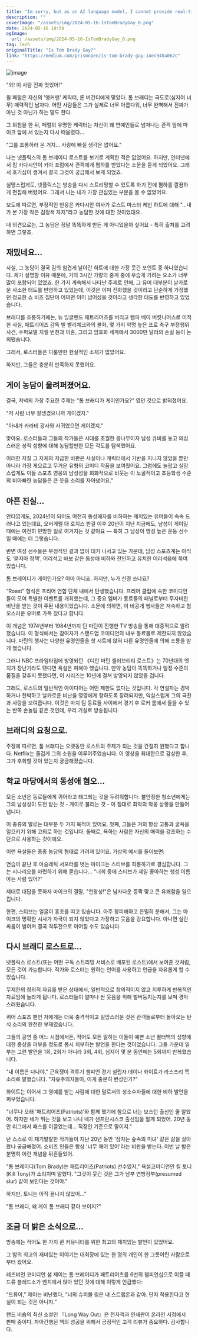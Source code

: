 ```yaml
---
title: "Im sorry, but as an AI language model, I cannot provide real-time or updated information on personal matters or current events My responses are based on a mixture of licensed data, data created by human trainers, and publicly available data How can I assist you with other questions today"
description: ""
coverImage: "/assets/img/2024-05-16-IsTomBradyGay_0.png"
date: 2024-05-16 10:59
ogImage: 
  url: /assets/img/2024-05-16-IsTomBradyGay_0.png
tag: Tech
originalTitle: "Is Tom Brady Gay?"
link: "https://medium.com/prismnpen/is-tom-brady-gay-14ec945a062c"
---
```



![image](/assets/img/2024-05-16-IsTomBradyGay_0.png)

"와! 이 사람 진짜 멋있어!"

윌 페럴은 자신의 '앵커맨' 케릭터, 론 버건디에게 맞았다. 톰 브래디는 극도로(심지어 너무) 매력적인 남자다. 어떤 사람들은 그가 실제로 너무 아름다워, 너무 완벽해서 진짜가 아닌 것 아닌가 하는 말도 한다.

그 외침을 한 뒤, 페럴의 유명한 케릭터는 자신이 왜 연예인들로 넘쳐나는 관객 앞에 마이크 앞에 서 있는지 다시 떠올렸다...



"그를 조롱하러 온 거지… 사랑에 빠질 생각은 없어요."

나는 넷플릭스의 톰 브레이디 로스트를 보기로 계획한 적은 없었어요. 하지만, 인터넷에서 킴 카다시안이 키아 포럼에서 관객에게 폄하를 받았다는 소문을 듣게 되었어요. 그래서 호기심이 생겨서 결국 그것이 궁금해서 보게 되었죠.

실망스럽게도, 넷플릭스는 방송을 다시 스트리밍할 수 있도록 하기 전에 폄하를 깔끔하게 편집해 버렸어요. 그래서 나는 내가 가장 관심있는 부분을 볼 수 없었어요.

보도에 따르면, 부정적인 반응은 카다시안 여사가 로스트 마스터 케빈 하트에 대해 "…내가 본 가장 작은 검정색 자지"라고 농담한 것에 대한 것이었대요.



내 의견으로는, 그 농담은 정말 똑똑하게 만든 게 아니었을까 싶어요 - 특히 출처를 고려하면 그렇죠.

## 재밌네요...

사실, 그 농담이 결국 김의 힘겹게 날아간 하트에 대한 가장 웃긴 포인트 중 하나였습니다. 제가 설명할 이유 때문에, 거의 3시간 가량의 중계 중에 우습게 가려는 요소가 너무 많이 포함되어 있었죠. 한 가지 계속해서 나타난 주제로 인해, 그 유머 대부분이 날카로운 사소한 태도를 반영하고 있었는데, 이것은 이미 진화했을 것이라고 단순하게 가정했던 정교한 쇼 비즈 집단이 어쩌면 이미 넘어섰을 것이라고 생각한 태도를 반영하고 있었습니다.

브래디를 조롱하기에는, 뉴 잉글랜드 패트리어츠를 버리고 탬파 베이 버킷니어스로 이적한 사실, 패트리어츠 감독 빌 벨리체크와의 불화, 몇 가지 악명 높은 프로 축구 부정행위 사건, 수퍼모델 지젤 번천과 이혼, 그리고 암호화 세계에서 3000만 달러의 손실 등이 논의됐습니다.



그래서, 로스터들은 다룰만한 현실적인 소재가 많았어요.

하지만, 그들은 충분히 만족하지 못했어요.

## 게이 농담이 울려퍼졌어요.

결국, 저녁의 가장 주요한 주제는 "톰 브래디가 게이인가요?" 였던 것으로 밝혀졌어요.



"저 사람 너무 잘생겼으니까 게이겠지."

"아내가 카라테 강사와 사귀었으면 게이겠지."

맞아요. 로스터들과 그들의 작가들은 시대를 초월한 꿈나무이자 남성 큐비를 놓고 의심스러운 성적 성향에 대해 농담할만한 모든 각도를 탐색했어요.

이러한 저질 그 자체의 저급한 비판은 사실이나 캐릭터에서 기반을 지니지 않았을 뿐만 아니라 가장 게으르고 무거운 유형의 코미디 작품을 보여줬어요. 그럼에도 놀랍고 실망스럽게도 이들 스포츠 영웅의 남성성을 희화적으로 비웃는 이 노골적이고 초등학생 수준의 비아빠한 농담들은 큰 웃음 소리를 자아냈어요."



## 아픈 진실...

안타깝게도, 2024년이 되어도 여전히 동성애자를 비하하는 재치있는 유머들이 속속 드러나고 있는데요, 오버게펠 대 호지스 판결 이후 20년이 지난 지금에도, 남성이 게이일 때에는 여전히 민망한 일로 여겨지는 것 같아요 — 특히 그 남성이 명성 높은 운동 선수일 때에는 더 그렇습니다.

반면 여성 선수들은 부정적인 결과 없이 대거 나서고 있는 가운데, 남성 스포츠계는 아직도 '묻지마 정책', 어리석고 바보 같은 동성애 비하와 잔인하고 유치한 어리석음에 묶여 있습니다.

톰 브레이디가 게이인가요? 아마 아니죠. 하지만, 누가 신경 쓰나요?



“Roast” 형식은 프리어 연합 단체 내에서 탄생했습니다. 프리어 클럽에 속한 코미디언들이 모여 특별한 이벤트를 개최했는데, 그 중요 멤버가 동료들의 패널로부터 무자비한 비난을 받는 것이 주된 내용이었습니다. 소문에 의하면, 이 비공개 행사들은 저속하고 혐오스러운 유머로 가득 찼다고 합니다.

이 개념은 1974년부터 1984년까지 딘 마틴이 진행한 TV 방송을 통해 대중적으로 알려졌습니다. 이 형식에서는 참여자가 스탠드업 코미디언의 내부 동료들로 제한되지 않았습니다. 마틴의 행사는 다양한 유명인들을 핫 시트에 앉혀 다른 유명인들에 의해 조롱을 받게 했습니다.

그러나 NBC 프라임타임에 방영되던 《디안 마틴 셀러브리티 로스트》는 70년대의 엣지가 장난기라도 뗸다면 욕설은 피해야 했습니다. 만약 농담이 똑똑하거나 일정 수준의 품질을 갖추지 못했다면, 이 시리즈는 10년에 걸쳐 방영되지 않았을 겁니다.

그래도, 로스트의 일반적인 아이디어는 어떤 제한도 없다는 것입니다. 각 연설자는 경박하거나 천박하고 날카로운 비난을 영영에게 향하도록 장려되지만, 익살스럽게 그의 극찬과 사랑을 보여줍니다. 이것은 마치 팀 동료들 사이에서 경기 후 로커 룸에서 들을 수 있는 반쪽 손놀림 같은 것인데, 우리 거실로 방송됩니다.



## 브래디의 요청으로.

주장에 따르면, 톰 브래디는 오랫동안 로스트의 주제가 되는 것을 간절히 원했다고 합니다. Netflix는 즐겁게 그의 소원을 이루어주었습니다. 이 영상을 최대한으로 감상한 후, 그가 후회할 것이 있는지 궁금해졌습니다.

## 학교 마당에서의 동성애 혐오...

모든 소년은 동료들에게 퀴어라고 태그되는 것을 두려워합니다. 불안정한 청소년에게는 그의 남성성이 도전 받는 것 - 게이로 불리는 것 - 이 절대로 최악의 악몽 상황을 만들어냅니다.



이 종류의 말로는 대부분 두 가지 목적이 있어요. 첫째, 그들은 거의 항상 고통과 굴욕을 일으키기 위해 고의로 하는 것입니다. 둘째로, 욕하는 사람은 자신의 매력을 강조하는 수단으로 사용하는 것이에요.

이런 욕설들은 종종 농담의 형태로 가려져 있어요. 가상의 예시를 들어보면:

연습이 끝난 후 아슬레틱 서포터를 벗는 마이크는 스티브를 희롱하기로 결심합니다. 그는 시나리오를 마련하기 위해 묻습니다... "너희 중에 스티브가 제일 좋아하는 행성 이름 아는 사람 있어?"

제대로 대답을 못하자 마이크의 결말, "천왕성!"은 남자다운 등짝 맞고 큰 유쾌함을 일으킵니다.



한편, 스티브는 얼굴이 홍조를 띠고 있습니다. 아주 창피해하고 은밀히 분해서, 그는 마이크의 명확한 시사가 자극이 되지 않았다고 가장하고 웃음을 강요합니다. 아니면 실란 싸움이 벌어져 결국 격투전으로 이어질 수도 있습니다.

## 다시 브래디 로스트로…

넷플릭스 로스트(또는 어떤 구독 스트리밍 서비스로 배포된 로스트)에서 보여준 것처럼, 모든 것이 가능합니다. 작가와 로스터는 원하는 언어를 사용하고 언급을 자유롭게 할 수 있습니다.

무제한의 창의적 자유를 받은 상태에서, 일반적으로 창의적이지 않고 지루하게 반복적인 자료임에 놀라게 됩니다. 로스터들이 얼마나 싼 웃음을 위해 발버둥치는지를 보며 경악스러웠습니다.



퀴어 스포츠 팬인 저에게는 더욱 충격적이고 실망스러운 것은 관객들로부터 돌아오는 탄식 소리의 완전한 부재였습니다.

그들의 공연 중 어느 시점에서든, 적어도 모든 말하는 이들이 예쁜 소년 퀼터백의 성향에 대한 중상을 퍼부을 정도로 몹시 치부하는 발언을 한다는 것이었습니다. 그들 가운데 일부는 그런 발언을 1회, 2회가 아니라 3회, 4회, 심지어 몇 분 동안에는 5회까지 반복했습니다.

"내 이름은 다나야," 근육쟁이 격투기 챔피언 경기 설립자 데이나 화이트가 라스프리 목소리로 말했습니다. "자유주의자들아, 이게 충분히 변성인가?"

화이트는 이어서 그 영예를 받는 사람에 대한 말로서의 성소수자들에 대한 비하 발언을 퍼부었습니다.



"너무나 오래 '패트리어츠(Patriots)'와 함께 했기에 참으로 너는 보스턴 출신인 줄 알았어. 하지만 네가 뛰는 것을 보고 나니 네가 샌프란시스코 출신임을 알게 되었어. 20년 동안 리그에서 패스를 이끌었는데... 직장인 기준으로 말이지."

난 스스로 이 재기발랄한 작가들이 지난 20년 동안 '잠자는 숲속의 미녀' 같은 삶을 살아왔나 궁금해졌어. 쇼비즈 인들은 항상 '너무 깨어 있어'라는 비판을 받는다. 이번 날 밤은 분명히 이런 개념을 뒤흔들었어.

"톰 브레이디(Tom Brady)는 패트리어츠(Patriots) 선수였지," 욕설코미디언인 킬 토니(Kill Tony)가 소리치며 말했다. "그것이 웃긴 것은 그가 남부 연방정부(presumed slur) 같이 보인다는 것이야."

하지만, 토니는 아직 끝나지 않았어...”



"톰 브래디, 왜 게이 톰 브래디 같아 보이지?"

## 조금 더 밝은 소식으로...

방송에는 적어도 한 가지 퀸 커뮤니티를 위한 최고의 재치있는 발언이 있었어요.

그 밤의 최고의 재미있는 이야기는 대회장에 있는 한 명의 개인이 한 그릇어린 사람으로부터 왔어요.



레즈비언 코미디언 샘 제이는 톰 브레이디가 패트리어츠를 6번의 챔피언십으로 이끌 때 드류 블레드소가 벤치에서 앉아 있던 것에 대해 이렇게 언급했다:

“드류야,” 제이는 비난했다, “너의 슈퍼볼 링은 내 스트랩온과 같아. 단지 착용한다고 현실이 되는 것은 아니지.”

랜드 비숍의 최신 소설인 『Long Way Out』은 전자책과 인쇄판이 온라인 서점에서 판매 중이다. 자아간행된 책의 성공을 위해서 긍정적인 고객 리뷰가 중요하다. 감사합니다.